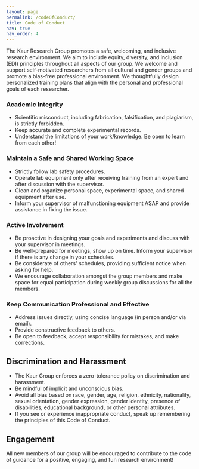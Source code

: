 ```yaml
---
layout: page
permalink: /codeOfConduct/
title: Code of Conduct
nav: true
nav_order: 4
---
```


The Kaur Research Group promotes a safe, welcoming, and inclusive research environment. We aim to include equity, diversity, and inclusion (EDI) principles throughout all aspects of our group. We welcome and support self-motivated researchers from all cultural and gender groups and promote a bias-free professional environment. We thoughtfully design personalized training plans that align with the personal and professional goals of each researcher.

### Academic Integrity
- Scientific misconduct, including fabrication, falsification, and plagiarism, is strictly forbidden.
- Keep accurate and complete experimental records.
- Understand the limitations of your work/knowledge. Be open to learn from each other!

### Maintain a Safe and Shared Working Space
- Strictly follow lab safety procedures.
- Operate lab equipment only after receiving training from an expert and after discussion with the supervisor.
- Clean and organize personal space, experimental space, and shared equipment after use.
- Inform your supervisor of malfunctioning equipment ASAP and provide assistance in fixing the issue.

### Active Involvement
- Be proactive in designing your goals and experiments and discuss with your supervisor in meetings.
- Be well-prepared for meetings, show up on time. Inform your supervisor if there is any change in your schedules.
- Be considerate of others' schedules, providing sufficient notice when asking for help.
- We encourage collaboration amongst the group members and make space for equal participation during weekly group discussions for all the members.

### Keep Communication Professional and Effective
- Address issues directly, using concise language (in person and/or via email).
- Provide constructive feedback to others.
- Be open to feedback, accept responsibility for mistakes, and make corrections.

## Discrimination and Harassment
- The Kaur Group enforces a zero-tolerance policy on discrimination and harassment.
- Be mindful of implicit and unconscious bias.
- Avoid all bias based on race, gender, age, religion, ethnicity, nationality, sexual orientation, gender expression, gender identity, presence of disabilities, educational background, or other personal attributes.
- If you see or experience inappropriate conduct, speak up remembering the principles of this Code of Conduct.

## Engagement
All new members of our group will be encouraged to contribute to the code of guidance for a positive, engaging, and fun research environment!

<!-- 
## GitHub users

{% if site.data.repositories.github_users %}

<div class="repositories d-flex flex-wrap flex-md-row flex-column justify-content-between align-items-center">
  {% for user in site.data.repositories.github_users %}
    {% include repository/repo_user.liquid username=user %}
  {% endfor %}
</div>

---

{% if site.repo_trophies.enabled %}
{% for user in site.data.repositories.github_users %}
{% if site.data.repositories.github_users.size > 1 %}

  <h4>{{ user }}</h4>
  {% endif %}
  <div class="repositories d-flex flex-wrap flex-md-row flex-column justify-content-between align-items-center">
  {% include repository/repo_trophies.liquid username=user %}
  </div>

---

{% endfor %}
{% endif %}
{% endif %}

## GitHub Repositories

{% if site.data.repositories.github_repos %}

<div class="repositories d-flex flex-wrap flex-md-row flex-column justify-content-between align-items-center">
  {% for repo in site.data.repositories.github_repos %}
    {% include repository/repo.liquid repository=repo %}
  {% endfor %}
</div>
{% endif %} -->
